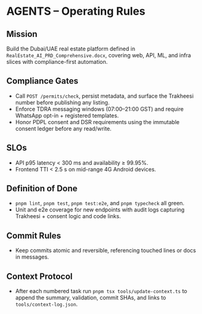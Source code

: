 # AGENTS – Operating Rules

## Mission
Build the Dubai/UAE real estate platform defined in `RealEstate_AI_PRD_Comprehensive.docx`, covering web, API, ML, and infra slices with compliance-first automation.

## Compliance Gates
- Call `POST /permits/check`, persist metadata, and surface the Trakheesi number before publishing any listing.
- Enforce TDRA messaging windows (07:00–21:00 GST) and require WhatsApp opt-in + registered templates.
- Honor PDPL consent and DSR requirements using the immutable consent ledger before any read/write.

## SLOs
- API p95 latency < 300 ms and availability ≥ 99.95%.
- Frontend TTI < 2.5 s on mid-range 4G Android devices.

## Definition of Done
- `pnpm lint`, `pnpm test`, `pnpm test:e2e`, and `pnpm typecheck` all green.
- Unit and e2e coverage for new endpoints with audit logs capturing Trakheesi + consent logic and code links.

## Commit Rules
- Keep commits atomic and reversible, referencing touched lines or docs in messages.

## Context Protocol
- After each numbered task run `pnpm tsx tools/update-context.ts` to append the summary, validation, commit SHAs, and links to `tools/context-log.json`.
